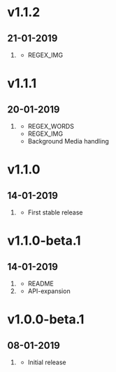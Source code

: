 # v1.1.2
##  21-01-2019

1. [](#improved)
    * REGEX_IMG

# v1.1.1
##  20-01-2019

1. [](#bugfix)
    * REGEX_WORDS
    * REGEX_IMG
    * Background Media handling

# v1.1.0
##  14-01-2019

1. [](#new)
    * First stable release

# v1.1.0-beta.1
##  14-01-2019

1. [](#improved)
    * README
2. [](#new)
    * API-expansion

# v1.0.0-beta.1
##  08-01-2019

1. [](#new)
    * Initial release